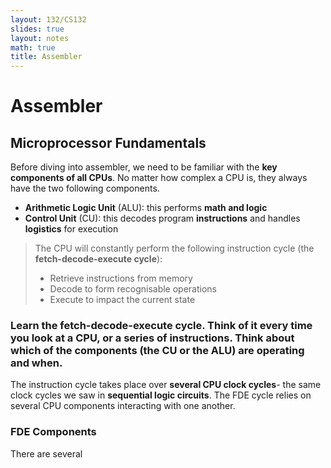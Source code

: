 ```yaml
---
layout: 132/CS132
slides: true
layout: notes
math: true
title: Assembler
---
```

# Assembler

## Microprocessor Fundamentals

Before diving into assembler, we need to be familiar with the **key components of all CPUs**. No matter how complex a CPU is, they always have the two following components.

- **Arithmetic Logic Unit** (ALU): this performs **math and logic**
- **Control Unit** (CU): this decodes program **instructions** and handles **logistics** for execution

> The CPU will constantly perform the following instruction cycle (the **fetch-decode-execute cycle**):
> - Retrieve instructions from memory
> - Decode to form recognisable operations
> - Execute to impact the current state

### Learn the fetch-decode-execute cycle. Think of it every time you look at a CPU, or a series of instructions. Think about which of the components (the CU or the ALU) are operating and when.

The instruction cycle takes place over **several CPU clock cycles**- the same clock cycles we saw in **sequential logic circuits**. The FDE cycle relies on several CPU components interacting with one another.

### FDE Components
There are several 
